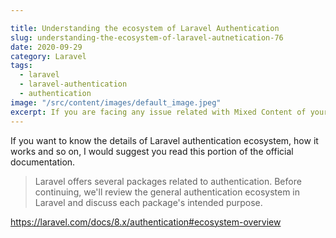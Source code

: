 ```yaml
---

title: Understanding the ecosystem of Laravel Authentication
slug: understanding-the-ecosystem-of-laravel-autnetication-76
date: 2020-09-29
category: Laravel
tags:
  - laravel
  - laravel-authentication
  - authentication
image: "/src/content/images/default_image.jpeg"
excerpt: If you are facing any issue related with Mixed Content of your laravel project, here could one of the possible solution that recently I faced.
---
```


If you want to know the details of Laravel authentication ecosystem, how it works and so on, I would suggest you read this portion of the official documentation.

> Laravel offers several packages related to authentication. Before continuing, we'll review the general authentication ecosystem in Laravel and discuss each package's intended purpose.

https://laravel.com/docs/8.x/authentication#ecosystem-overview
